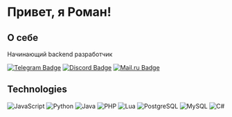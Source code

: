 # Привет, я Роман!

## О себе
Начинающий backend разработчик

[![Telegram Badge](https://img.shields.io/badge/-soulinfect-26A5E4?style=flat-square&logo=Telegram&logoColor=white&link=https://t.me/soulinfect)](https://t.me/soulinfect)
[![Discord Badge](https://img.shields.io/badge/-soulinfect-5865F2?style=flat-square&logo=Discord&logoColor=white&link=https://discord.com/users/soulinfect)](https://discord.com/users/soulinfect)
[![Mail.ru Badge](https://img.shields.io/badge/-soulinfect@mail.ru-005FF9?style=flat-square&logo=Mail.ru&logoColor=white&link=mailto:soulinfect@mail.ru)](mailto:soulinfect@mail.ru)

## Technologies  

![JavaScript](https://img.shields.io/badge/-JavaScript-black?style=flat-square&logo=javascript)
![Python](https://img.shields.io/badge/-Python-black?style=flat-square&logo=Python)
![Java](https://img.shields.io/badge/-java-E34A86?style=flat-square&logo=java)
![PHP](https://img.shields.io/badge/-PHP-777BB4?style=flat-square&logo=php)
![Lua](https://img.shields.io/badge/-Lua-2C2D72?style=flat-square&logo=lua)
![PostgreSQL](https://img.shields.io/badge/-PostgreSQL-336791?style=flat-square&logo=postgresql)
![MySQL](https://img.shields.io/badge/-MySQL-black?style=flat-square&logo=mysql)
![C#](https://img.shields.io/badge/-C%23-239120?style=flat-square&logo=c-sharp&logoColor=white) 
